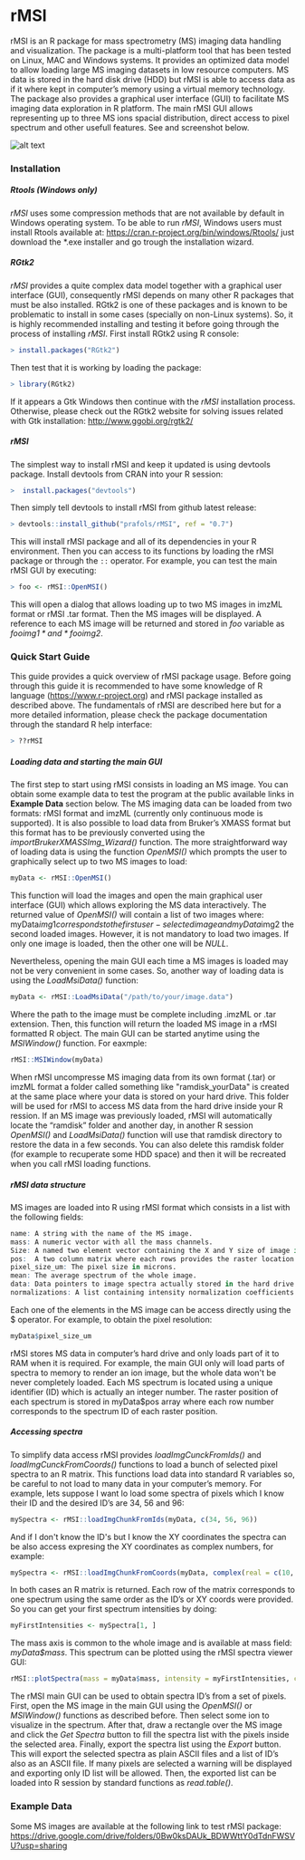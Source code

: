 # rMSI
rMSI is an R package for mass spectrometry (MS) imaging data handling and visualization.
The package is a multi-platform tool that has been tested on Linux, MAC and Windows systems. 
It provides an optimized data model to allow loading large MS imaging datasets in low resource computers. MS data is stored in the hard disk drive (HDD) but rMSI is able to access data as if it where kept in computer’s memory using a virtual memory technology. The package also provides a graphical user interface (GUI) to facilitate MS imaging data exploration in R platform. The main rMSI GUI allows representing up to three MS ions spacial distribution, direct access to pixel spectrum and other usefull features. See and screenshot below.

![alt text](https://github.com/prafols/rMSI/blob/master/images/screenShotrMSI_RGB.png "rMSI Main GUI")

### Installation
##### Rtools (Windows only)
*rMSI* uses some compression methods that are not available by default in Windows operating system. To be able to run *rMSI*, Windows users must install Rtools available at: <https://cran.r-project.org/bin/windows/Rtools/> just download the *.exe installer and go trough the installation wizard.

##### RGtk2
*rMSI* provides a quite complex data model together with a graphical user interface (GUI), consequently rMSI depends on many other R packages that must be also installed. RGtk2 is one of these packages and is known to be problematic to install in some cases (specially on non-Linux systems). So, it is highly recommended installing and testing it before going through the process of installing *rMSI*. 
First install RGtk2 using R console:
```R
> install.packages("RGtk2")
```
Then test that it is working by loading the package:
```R
> library(RGtk2)
```
If it appears a Gtk Windows then continue with the *rMSI* installation process. Otherwise, please check out the RGtk2 website for solving issues related with Gtk installation: <http://www.ggobi.org/rgtk2/>

##### rMSI
The simplest way to install rMSI and keep it updated is using devtools package. Install devtools from CRAN into your R session:
```R
>  install.packages("devtools")
```
Then simply tell devtools to install rMSI from github latest release:
```R
> devtools::install_github("prafols/rMSI", ref = "0.7")
```
This will install rMSI package and all of its dependencies in your R environment. Then you can access to its functions by loading the rMSI package or through the `::` operator. For example, you can test the main rMSI GUI by executing:
```R
> foo <- rMSI::OpenMSI()
```
This will open a dialog that allows loading up to two MS images in imzML format or rMSI .tar format. Then the MS images will be displayed. A reference to each MS image will be returned and stored in *foo* variable as *foo$img1* and *foo$img2*. 

### Quick Start Guide
This guide provides a quick overview of rMSI package usage. Before going through this guide it is recommended to have some knowledge of R language (<https://www.r-project.org>) and  rMSI package installed as described above. The fundamentals of rMSI are described here but for a more detailed information, please check the package documentation through the standard R help interface:
```R
> ??rMSI
```

##### Loading data and starting the main GUI
The first step to start using rMSI consists in loading an MS image. You can obtain some example data to test the program at the public available links in  **Example Data** section below. The MS imaging data can be loaded from two formats: rMSI format and imzML (currently only continuous mode is supported). It is also possible to load data from Bruker’s XMASS format but this format has to be previously converted using the *importBrukerXMASSImg_Wizard()* function.
The more straightforward way of loading data is using the function *OpenMSI()* which prompts the user to graphically select up to two MS images to load:
```R
myData <- rMSI::OpenMSI()
```
This function will load the images and open the main graphical user interface (GUI) which allows exploring the MS data interactively.
The returned value of *OpenMSI()* will contain a list of two images where: myData$img1 corresponds to the first user-selected image and myData$img2 the second loaded images. However, it is not mandatory to load two images. If only one image is loaded, then the other one will be *NULL*.

Nevertheless, opening the main GUI each time a MS images is loaded may not be very convenient in some cases. So, another way of loading data is using the *LoadMsiData()* function:
```R
myData <- rMSI::LoadMsiData("/path/to/your/image.data")
```
Where the path to the image must be complete including .imzML or .tar extension. Then, this function will return the loaded MS image in a rMSI formatted R object.
The main GUI can be started anytime using the *MSIWindow()* function. For eaxmple:
```R
rMSI::MSIWindow(myData)
```
When rMSI uncompresse MS imaging data from its own format (.tar) or imzML format a folder called something like "ramdisk_yourData" is created at the same place where your data is stored on your hard drive. This folder will be used for rMSI to access MS data from the hard drive inside your R ression.
If an MS image was previously loaded, rMSI will automatically locate the “ramdisk” folder and another day, in another R session *OpenMSI()* and *LoadMsiData()* function will use that ramdisk directory to restore the data in a few seconds. You can also delete this ramdisk folder (for example to recuperate some HDD space) and then it will be recreated when you call rMSI loading functions.

##### rMSI data structure
MS images are loaded into R using rMSI format which consists in a list with the following fields:
```R
name: A string with the name of the MS image.
mass: A numeric vector with all the mass channels.
Size: A named two element vector containing the X and Y size of image in pixels.
pos:  A two column matrix where each rows provides the raster location of each spectrum.
pixel_size_um: The pixel size in microns.
mean: The average spectrum of the whole image.
data: Data pointers to image spectra actually stored in the hard drive.
normalizations: A list containing intensity normalization coefficients already computed and stored.
```
Each one of the elements in the MS image can be access directly using the $ operator. For example, to obtain the pixel resolution:
```R
myData$pixel_size_um
```
rMSI stores MS data in computer’s hard drive and only loads part of it to RAM when it is required. For example, the main GUI only will load parts of spectra to memory to render an ion image, but the whole data won't be never completely loaded. Each MS spectrum is located using a unique identifier (ID) which is actually an integer number. The raster position of each spectrum is stored in myData$pos array where each row number corresponds to the spectrum ID of each raster position. 

##### Accessing spectra
To simplify data access rMSI provides *loadImgCunckFromIds()* and *loadImgCunckFromCoords()* functions to load a bunch of selected pixel spectra to an R matrix. This functions load data into standard R variables so, be careful to not load to many data in your computer’s memory. For example, lets suppose I want lo load some spectra of pixels which I know their ID and the desired ID’s are 34, 56 and 96:
```R
mySpectra <- rMSI::loadImgChunkFromIds(myData, c(34, 56, 96))
```
And if I don't know the ID's but I know the XY coordinates the spectra can be also access expresing the XY coordinates as complex numbers, for example:
```R
mySpectra <- rMSI::loadImgChunkFromCoords(myData, complex(real = c(10, 12, 34), imaginary = c(5, 9, 12)))
```
In both cases an R matrix is returned. Each row of the matrix corresponds to one spectrum using the same order as the ID’s or XY coords were provided. So you can get your first spectrum intensities by doing:
```R
myFirstIntensities <- mySpectra[1, ]
```
The mass axis is common to the whole image and is available at mass field: *myData$mass*.  This spectrum can be plotted using the rMSI spectra viewer GUI:
```R
rMSI::plotSpectra(mass = myData$mass, intensity = myFirstIntensities, col = "red")
```
The rMSI main GUI can be used to obtain spectra ID’s from a set of pixels. First, open the MS image in the main GUI using the  *OpenMSI()* or *MSIWindow()* functions as described before. Then select some ion to visualize in the spectrum. After that, draw a rectangle over the MS image and click the *Get Spectra* button to fill the spectra list with the pixels inside the selected area. Finally, export the spectra list using the *Export* button. This will export the selected spectra as plain ASCII files and a list of ID’s also as an ASCII file. If many pixels are selected a warning will be displayed and exporting only ID list will be allowed. Then, the exported list can be loaded into R session by standard functions as *read.table()*.

###  Example Data
Some MS images are available at the following link to test rMSI package:
<https://drive.google.com/drive/folders/0Bw0ksDAUk_BDWWttY0dTdnFWSVU?usp=sharing>
